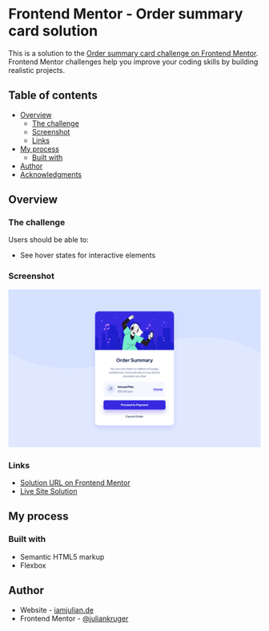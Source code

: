 # Frontend Mentor - Order summary card solution

This is a solution to the [Order summary card challenge on Frontend Mentor](https://www.frontendmentor.io/challenges/order-summary-component-QlPmajDUj). Frontend Mentor challenges help you improve your coding skills by building realistic projects. 

## Table of contents

- [Overview](#overview)
  - [The challenge](#the-challenge)
  - [Screenshot](#screenshot)
  - [Links](#links)
- [My process](#my-process)
  - [Built with](#built-with)
- [Author](#author)
- [Acknowledgments](#acknowledgments)

## Overview

### The challenge

Users should be able to:

- See hover states for interactive elements

### Screenshot

![Screenshot of the solution](./design/solution-screenshot.png)

### Links

- [Solution URL on Frontend Mentor](https://www.frontendmentor.io/solutions/order-summary-component-using-flexbox-OHxauhfpp)
- [Live Site Solution](https://fm-challenge01.netlify.app/)

## My process

### Built with

- Semantic HTML5 markup
- Flexbox

## Author

- Website - [iamjulian.de](https://www.iamjulian.de/)
- Frontend Mentor - [@juliankruger](https://www.frontendmentor.io/profile/juliankruger)
